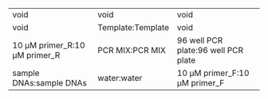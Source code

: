 ||||
|----|----|----|
|void|void|void|
|void|Template:Template|void|
|10 μM primer_R:10 μM primer_R|PCR MIX:PCR MIX|96 well PCR plate:96 well PCR plate|
|sample DNAs:sample DNAs|water:water|10 μM primer_F:10 μM primer_F|
